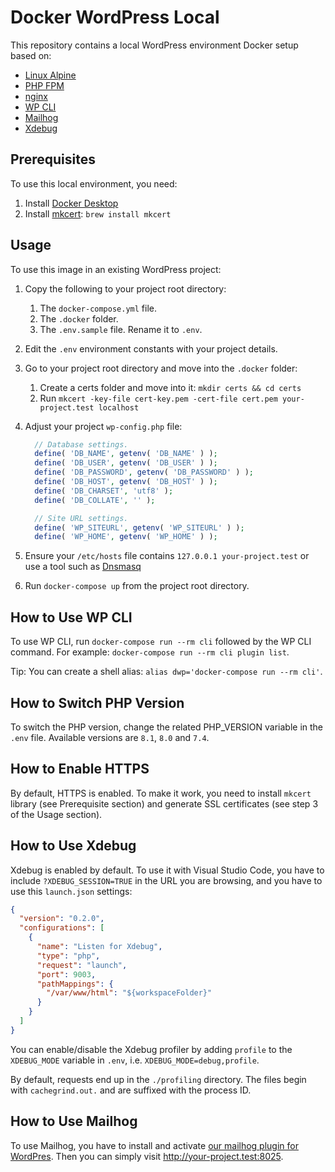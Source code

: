 # Docker WordPress Local

This repository contains a local WordPress environment Docker setup based on:

- [Linux Alpine](https://www.alpinelinux.org/)
- [PHP FPM](https://www.php.net/manual/en/install.fpm.php)
- [nginx](https://www.nginx.com/)
- [WP CLI](https://wp-cli.org/)
- [Mailhog](https://github.com/mailhog/MailHog)
- [Xdebug](https://xdebug.org/)

## Prerequisites

To use this local environment, you need:

1. Install [Docker Desktop](https://www.docker.com/products/docker-desktop/)
1. Install [mkcert](https://github.com/FiloSottile/mkcert#macos): `brew install
mkcert`

## Usage

To use this image in an existing WordPress project:

1. Copy the following to your project root directory:
   1. The `docker-compose.yml` file.
   1. The `.docker` folder.
   1. The `.env.sample` file. Rename it to `.env`.
1. Edit the `.env` environment constants with your project details.
1. Go to your project root directory and move into the `.docker` folder:
   1. Create a certs folder and move into it: `mkdir certs && cd certs`
   1. Run `mkcert -key-file cert-key.pem -cert-file cert.pem your-project.test localhost`
1. Adjust your project `wp-config.php` file:

   ```php
     // Database settings.
     define( 'DB_NAME', getenv( 'DB_NAME' ) );
     define( 'DB_USER', getenv( 'DB_USER' ) );
     define( 'DB_PASSWORD', getenv( 'DB_PASSWORD' ) );
     define( 'DB_HOST', getenv( 'DB_HOST' ) );
     define( 'DB_CHARSET', 'utf8' );
     define( 'DB_COLLATE', '' );

     // Site URL settings.
     define( 'WP_SITEURL', getenv( 'WP_SITEURL' ) );
     define( 'WP_HOME', getenv( 'WP_HOME' ) );
   ```

1. Ensure your `/etc/hosts` file contains `127.0.0.1 your-project.test` or use a
   tool such as [Dnsmasq](https://thekelleys.org.uk/dnsmasq/doc.html)
1. Run `docker-compose up` from the project root directory.

## How to Use WP CLI

To use WP CLI, run `docker-compose run --rm cli` followed by the WP CLI command.
For example: `docker-compose run --rm cli plugin list`.

Tip: You can create a shell alias: `alias dwp='docker-compose run --rm cli'`.

## How to Switch PHP Version

To switch the PHP version, change the related PHP_VERSION variable in the `.env`
file. Available versions are `8.1`, `8.0` and `7.4`.

## How to Enable HTTPS

By default, HTTPS is enabled. To make it work, you need to install `mkcert`
library (see Prerequisite section) and generate SSL certificates (see step 3 of
the Usage section).

## How to Use Xdebug

Xdebug is enabled by default. To use it with Visual Studio Code, you have to
include `?XDEBUG_SESSION=TRUE` in the URL you are browsing, and you have to use
this `launch.json` settings:

```JSON
{
  "version": "0.2.0",
  "configurations": [
    {
      "name": "Listen for Xdebug",
      "type": "php",
      "request": "launch",
      "port": 9003,
      "pathMappings": {
        "/var/www/html": "${workspaceFolder}"
      }
    }
  ]
}
```

You can enable/disable the Xdebug profiler by adding `profile` to the
`XDEBUG_MODE` variable in `.env`, i.e. `XDEBUG_MODE=debug,profile`.

By default, requests end up in the `./profiling` directory. The files begin with
`cachegrind.out.` and are suffixed with the process ID.

## How to Use Mailhog

To use Mailhog, you have to install and activate [our mailhog plugin for
WordPres](https://github.com/somoscuatro/mailhog). Then you can simply visit
http://your-project.test:8025.
